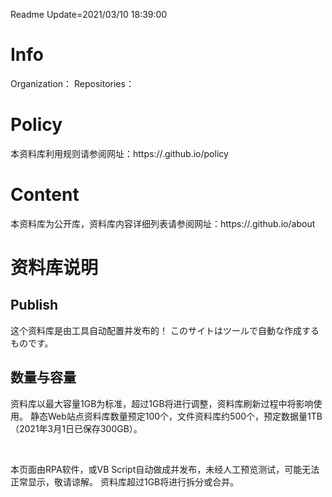 ﻿Readme   Update=2021/03/10 18:39:00
# Info
Organization：
Repositories：
# Policy
本资料库利用规则请参阅网址：https://.github.io/policy

# Content
本资料库为公开库，资料库内容详细列表请参阅网址：https://.github.io/about

# 资料库说明
  
## Publish
这个资料库是由工具自动配置并发布的！
このサイトはツールで自動な作成するものです。
  
## 数量与容量
资料库以最大容量1GB为标准，超过1GB将进行调整，资料库刷新过程中将影响使用。
静态Web站点资料库数量预定100个，文件资料库约500个，预定数据量1TB（2021年3月1日已保存300GB）。


<br>


本页面由RPA软件，或VB Script自动做成并发布，未经人工预览测试，可能无法正常显示，敬请谅解。 资料库超过1GB将进行拆分或合并。 

